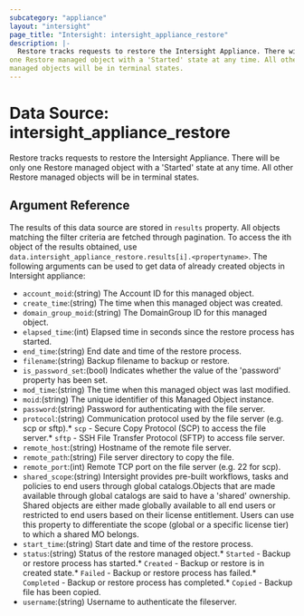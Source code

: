 ```yaml
---
subcategory: "appliance"
layout: "intersight"
page_title: "Intersight: intersight_appliance_restore"
description: |-
  Restore tracks requests to restore the Intersight Appliance. There will be only
one Restore managed object with a 'Started' state at any time. All other Restore
managed objects will be in terminal states.
---
```


# Data Source: intersight_appliance_restore
Restore tracks requests to restore the Intersight Appliance. There will be only
one Restore managed object with a 'Started' state at any time. All other Restore
managed objects will be in terminal states.
## Argument Reference
The results of this data source are stored in `results` property.
All objects matching the filter criteria are fetched through pagination.
To access the ith object of the results obtained, use `data.intersight_appliance_restore.results[i].<propertyname>`.
The following arguments can be used to get data of already created objects in Intersight appliance:
* `account_moid`:(string) The Account ID for this managed object. 
* `create_time`:(string) The time when this managed object was created. 
* `domain_group_moid`:(string) The DomainGroup ID for this managed object. 
* `elapsed_time`:(int) Elapsed time in seconds since the restore process has started. 
* `end_time`:(string) End date and time of the restore process. 
* `filename`:(string) Backup filename to backup or restore. 
* `is_password_set`:(bool) Indicates whether the value of the 'password' property has been set. 
* `mod_time`:(string) The time when this managed object was last modified. 
* `moid`:(string) The unique identifier of this Managed Object instance. 
* `password`:(string) Password for authenticating with the file server. 
* `protocol`:(string) Communication protocol used by the file server (e.g. scp or sftp).* `scp` - Secure Copy Protocol (SCP) to access the file server.* `sftp` - SSH File Transfer Protocol (SFTP) to access file server. 
* `remote_host`:(string) Hostname of the remote file server. 
* `remote_path`:(string) File server directory to copy the file. 
* `remote_port`:(int) Remote TCP port on the file server (e.g. 22 for scp). 
* `shared_scope`:(string) Intersight provides pre-built workflows, tasks and policies to end users through global catalogs.Objects that are made available through global catalogs are said to have a 'shared' ownership. Shared objects are either made globally available to all end users or restricted to end users based on their license entitlement. Users can use this property to differentiate the scope (global or a specific license tier) to which a shared MO belongs. 
* `start_time`:(string) Start date and time of the restore process. 
* `status`:(string) Status of the restore managed object.* `Started` - Backup or restore process has started.* `Created` - Backup or restore is in created state.* `Failed` - Backup or restore process has failed.* `Completed` - Backup or restore process has completed.* `Copied` - Backup file has been copied. 
* `username`:(string) Username to authenticate the fileserver. 
 